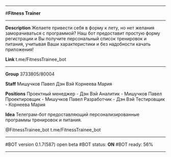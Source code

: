 ***
#__Fitness Trainer__
***
__Description__
Желаете привести себя в форму к лету, 
но нет желания заморачиваться с программой?
Наш бот предоставит простую форму регистрации
и Вы получите персональный список тренировок и питания, учитывая Ваши характеристики и без надобности качать приложения! 

__Link__
t.me/FitnessTrainee_bot
***
__Group__
3733805/80004

__Staff__
Мишучков Павел
Дэн Вэй
Корнеева Мария

__Positions__
Проектный менеджер - Дэн Вэй
                     Аналитик - Мишучков Павел
          Проектировщик - Мишучков Павел
                Разработчик - Дэн Вэй
               Тестировщик - Корнеева Мария

__Idea__
Телеграм-бот предоставляющий персонализированные программы тренировок и питания.

@FitnessTrainee_bot
t.me/FitnessTrainee_bot
***
#BOT version 0.1.7(587) open beta
#BOT status: __ON__
#BOT ready: 56%
***
